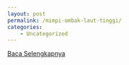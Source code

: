 ```yaml
---
layout: post
permalink: /mimpi-ombak-laut-tinggi/
categories:
    - Uncategorized
---
```


[Baca Selengkapnya](/02)